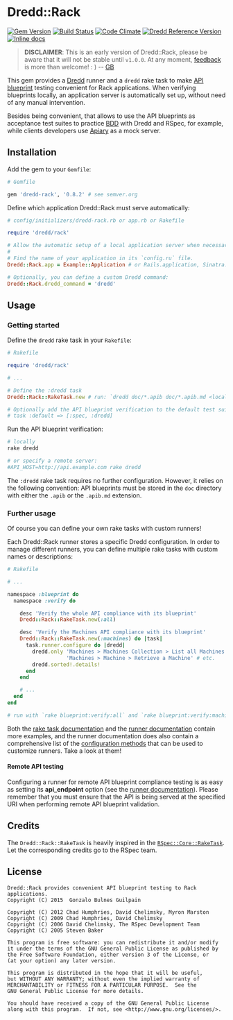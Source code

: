 Dredd::Rack
===========

[![Gem Version](https://badge.fury.io/rb/dredd-rack.svg)](http://badge.fury.io/rb/dredd-rack)
[![Build Status](https://travis-ci.org/gonzalo-bulnes/dredd-rack.svg?branch=master)](https://travis-ci.org/gonzalo-bulnes/dredd-rack)
[![Code Climate](https://codeclimate.com/github/gonzalo-bulnes/dredd-rack.svg)](https://codeclimate.com/github/gonzalo-bulnes/dredd-rack)
[![Dredd Reference Version](https://img.shields.io/badge/dredd_reference_version-1.0.8-brightgreen.svg)](https://github.com/apiaryio/dredd)
[![Inline docs](http://inch-ci.org/github/gonzalo-bulnes/dredd-rack.svg?branch=master)](http://inch-ci.org/github/gonzalo-bulnes/dredd-rack)

> **DISCLAIMER**: This is an early version of Dredd::Rack, please be aware that it will not be stable until `v1.0.0`. At any moment, [feedback][issues] is more than welcome! : ) -- [GB][gonzalo-bulnes]

This gem provides a [Dredd][dredd] runner and a `dredd` rake task to make [API blueprint][blueprint] testing convenient for Rack applications. When verifying blueprints locally, an application server is automatically set up, without need of any manual intervention.

Besides being convenient, that allows to use the API blueprints as acceptance test suites to practice [BDD][rspec-book] with Dredd and RSpec, for example, while clients developers use [Apiary][apiary] as a mock server.

  [dredd]: https://github.com/apiaryio/dredd
  [blueprint]: https://apiblueprint.org/
  [rspec-book]: https://pragprog.com/book/achbd/the-rspec-book
  [apiary]: http://apiary.io
  [issues]: https://github.com/gonzalo-bulnes/dredd-rack/issues
  [gonzalo-bulnes]: https://github.com/gonzalo-bulnes

Installation
------------

Add the gem to your `Gemfile`:

```ruby
# Gemfile

gem 'dredd-rack', '0.8.2' # see semver.org
```

Define which application Dredd::Rack must serve automatically:

```ruby
# config/initializers/dredd-rack.rb or app.rb or Rakefile

require 'dredd/rack'

# Allow the automatic setup of a local application server when necessary
#
# Find the name of your application in its `config.ru` file.
Dredd::Rack.app = Example::Application # or Rails.application, Sinatra::Application...

# Optionally, you can define a custom Dredd command:
Dredd::Rack.dredd_command = 'dredd'
```

Usage
-----

### Getting started

Define the `dredd` rake task in your `Rakefile`:

```ruby
# Rakefile

require 'dredd/rack'

# ...

# Define the :dredd task
Dredd::Rack::RakeTask.new # run: `dredd doc/*.apib doc/*.apib.md <local or remote URL>`

# Optionally add the API blueprint verification to the default test suite
# task :default => [:spec, :dredd]
```

Run the API blueprint verification:

```bash
# locally
rake dredd

# or specify a remote server:
#API_HOST=http://api.example.com rake dredd
```

The `:dredd` rake task requires no further configuration. However, it relies on the following convention: API blueprints must be stored in the `doc` directory with either the `.apib` or the `.apib.md` extension.

### Further usage

Of course you can define your own rake tasks with custom runners!

Each Dredd::Rack runner stores a specific Dredd configuration. In order to manage different runners, you can define multiple rake tasks with custom names or descriptions:

```ruby
# Rakefile

# ...

namespace :blueprint do
  namespace :verify do

    desc 'Verify the whole API compliance with its blueprint'
    Dredd::Rack::RakeTask.new(:all)

    desc 'Verify the Machines API compliance with its blueprint'
    Dredd::Rack::RakeTask.new(:machines) do |task|
      task.runner.configure do |dredd|
        dredd.only 'Machines > Machines Collection > List all Machines',
                   'Machines > Machine > Retrieve a Machine' # etc.
        dredd.sorted!.details!
      end
    end

    # ...
  end
end

# run with `rake blueprint:verify:all` and `rake blueprint:verify:machines`
```

Both the [rake task documentation][rake-task-doc] and the [runner documentation][runner-doc] contain more examples, and the runner documentation does also contain a comprehensive list of the [configuration methods][conf] that can be used to customize runners. Take a look at them!

  [rake-task-doc]: doc/rake_task.md
  [runner-doc]: doc/runner.md
  [conf]: doc/runner.md#configuration-methods-reference


#### Remote API testing

Configuring a runner for remote API blueprint compliance testing is as easy as setting its **api_endpoint** option (see the [runner documentation][conf]). Please remember that you must ensure that the API is being served at the specified URI when performing remote API blueprint validation.

Credits
-------

The `Dredd::Rack::RakeTask` is heavily inspired in the [`RSpec::Core::RakeTask`][rspec-core-raketask]. Let the corresponding credits go to the RSpec team.

  [rspec-core-raketask]: https://github.com/rspec/rspec-core/blob/v3.2.1/lib/rspec/core/rake_task.rb

License
-------

    Dredd::Rack provides convenient API blueprint testing to Rack applications.
    Copyright (C) 2015  Gonzalo Bulnes Guilpain

    Copyright (C) 2012 Chad Humphries, David Chelimsky, Myron Marston
    Copyright (C) 2009 Chad Humphries, David Chelimsky
    Copyright (C) 2006 David Chelimsky, The RSpec Development Team
    Copyright (C) 2005 Steven Baker

    This program is free software: you can redistribute it and/or modify
    it under the terms of the GNU General Public License as published by
    the Free Software Foundation, either version 3 of the License, or
    (at your option) any later version.

    This program is distributed in the hope that it will be useful,
    but WITHOUT ANY WARRANTY; without even the implied warranty of
    MERCHANTABILITY or FITNESS FOR A PARTICULAR PURPOSE.  See the
    GNU General Public License for more details.

    You should have received a copy of the GNU General Public License
    along with this program.  If not, see <http://www.gnu.org/licenses/>.
